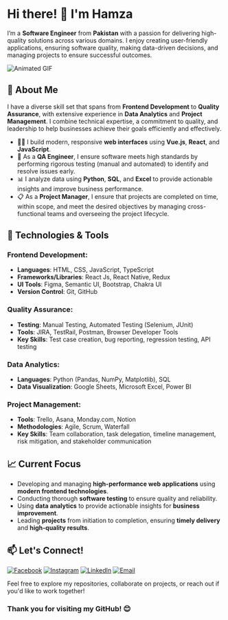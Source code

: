 # Hi there! 👋 I'm Hamza

I’m a **Software Engineer** from **Pakistan** with a passion for delivering high-quality solutions across various domains. I enjoy creating user-friendly applications, ensuring software quality, making data-driven decisions, and managing projects to ensure successful outcomes.

![Animated GIF](https://camo.githubusercontent.com/190e7d3bb2ff91e8d67d7ddddf458fede09c5f391dc0e66c290c2bb9e84106fa/68747470733a2f2f6d656469612e67697068792e636f6d2f6d656469612f38333648694a633770677a7938694e58436e2f67697068792e676966)


## 🚀 About Me

I have a diverse skill set that spans from **Frontend Development** to **Quality Assurance**, with extensive experience in **Data Analytics** and **Project Management**. I combine technical expertise, a commitment to quality, and leadership to help businesses achieve their goals efficiently and effectively.

- 🧑‍💻 I build modern, responsive **web interfaces** using **Vue.js**, **React**, and **JavaScript**.
- 🧪 As a **QA Engineer**, I ensure software meets high standards by performing rigorous testing (manual and automated) to identify and resolve issues early.
- 📊 I analyze data using **Python**, **SQL**, and **Excel** to provide actionable insights and improve business performance.
- 📋 As a **Project Manager**, I ensure that projects are completed on time, within scope, and meet the desired objectives by managing cross-functional teams and overseeing the project lifecycle.

## 🔧 Technologies & Tools

### **Frontend Development**:
- **Languages**: HTML, CSS, JavaScript, TypeScript
- **Frameworks/Libraries**: React Js, React Native, Redux
- **UI Tools**: Figma, Semantic UI, Bootstrap, Chakra UI
- **Version Control**: Git, GitHub

### **Quality Assurance**:
- **Testing**: Manual Testing, Automated Testing (Selenium, JUnit)
- **Tools**: JIRA, TestRail, Postman, Browser Developer Tools
- **Key Skills**: Test case creation, bug reporting, regression testing, API testing

### **Data Analytics**:
- **Languages**: Python (Pandas, NumPy, Matplotlib), SQL
- **Data Visualization**: Google Sheets, Microsoft Excel, Power BI

### **Project Management**:
- **Tools**: Trello, Asana, Monday.com, Notion
- **Methodologies**: Agile, Scrum, Waterfall
- **Key Skills**: Team collaboration, task delegation, timeline management, risk mitigation, and stakeholder communication

## 📈 Current Focus
- Developing and managing **high-performance web applications** using **modern frontend technologies**.
- Conducting thorough **software testing** to ensure quality and reliability.
- Using **data analytics** to provide actionable insights for **business improvement**.
- Leading **projects** from initiation to completion, ensuring **timely delivery** and **high-quality results**.

## 📫 Let's Connect!

[![Facebook](https://img.icons8.com/?size=100&id=Xy10Jcu1L2Su&format=png&color=000000)](https://www.facebook.com/prince.hamza.3158/)
[![Instagram](https://img.icons8.com/?size=100&id=118497&format=png&color=000000)](https://www.instagram.com/hamzapervez19/)
[![LinkedIn](https://img.icons8.com/?size=100&id=xuvGCOXi8Wyg&format=png&color=000000)](https://www.linkedin.com/in/hamza-pervez/)
[![Email](https://img.icons8.com/?size=100&id=P7UIlhbpWzZm&format=png&color=000000)](mailto:hamzapervez397@gmail.com)


Feel free to explore my repositories, collaborate on projects, or reach out if you'd like to work together!

### Thank you for visiting my GitHub! 😊
